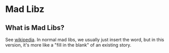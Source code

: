 # Mad Libz

## What is Mad Libs? 
See [wikipedia](https://en.wikipedia.org/wiki/Mad_Libs). In normal mad libs, we usually just insert the word, but in this version, it's more like a "fill in the blank" of an existing story.
